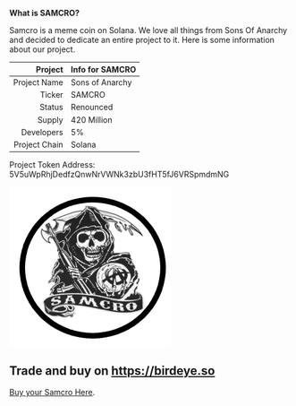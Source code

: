 **What is SAMCRO?**

Samcro is a meme coin on Solana. We love all things from Sons Of Anarchy and decided to dedicate an entire project to it.
Here is some information about our project.

| Project | Info for SAMCRO |
|-----:|---------------|
|Project Name|Sons of Anarchy|
|Ticker|SAMCRO|
|Status|Renounced|
|Supply|420 Million|
|Developers|5%|
|Project Chain|Solana|

Project Token Address: 5V5uWpRhjDedfzQnwNrVWNk3zbU3fHT5fJ6VRSpmdmNG

![Image of fast.ai logo](images/logo.png)

## Trade and buy on https://birdeye.so

[Buy your Samcro Here]([https://www.fast.ai](https://birdeye.so/token/5V5uWpRhjDedfzQnwNrVWNk3zbU3fHT5fJ6VRSpmdmNG?chain=solana&tab=recentTrades)https://birdeye.so/token/5V5uWpRhjDedfzQnwNrVWNk3zbU3fHT5fJ6VRSpmdmNG?chain=solana&tab=recentTrades).
